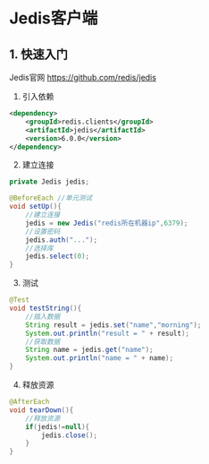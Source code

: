 # Jedis客户端
## 1. 快速入门
Jedis官网 https://github.com/redis/jedis
1. 引入依赖
```xml
<dependency>
    <groupId>redis.clients</groupId>
    <artifactId>jedis</artifactId>
    <version>6.0.0</version>
</dependency>
```
2. 建立连接
```java
private Jedis jedis;

@BeforeEach //单元测试
void setUp(){
    //建立连接
    jedis = new Jedis("redis所在机器ip",6379);
    //设置密码
    jedis.auth("...");
    //选择库
    jedis.select(0);
}
```
3. 测试
```java
@Test
void testString(){
    //插入数据
    String result = jedis.set("name","morning");
    System.out.println("result = " + result);
    //获取数据
    String name = jedis.get("name");
    System.out.println("name = " + name);
}
```
4. 释放资源
```java
@AfterEach
void tearDown(){
    //释放资源
    if(jedis!=null){
        jedis.close();
    }
}
```
